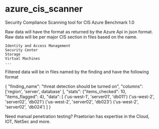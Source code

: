 # azure_cis_scanner
Security Compliance Scanning tool for CIS Azure Benchmark 1.0


Raw data will have the format as returned by the Azure Api in json format.
Raw data will be per major CIS section in files based on the name.

```
Identity and Access Management
Security Center
Storage 
Virtual Machines
...
```

Filtered data will be in files named by the finding and have the following format

{
	"finding_name": "threat detection should be turned on",
	"columns": ['region', 'server', database' ],
	"stats": {"items_checked": 10, "items_flagged": 4},
	"data": [
	  ('us-west-1', 'server01', 'db011')
	  ('us-west-2', 'server02', 'db021')
	  ('us-west-2', 'server02', 'db023')
	  ('us-west-2', 'server02', 'db024')
	  ]
}

Need manual penetration testing?  Praetorian has expertise in the Cloud, IOT, NetSec and more.